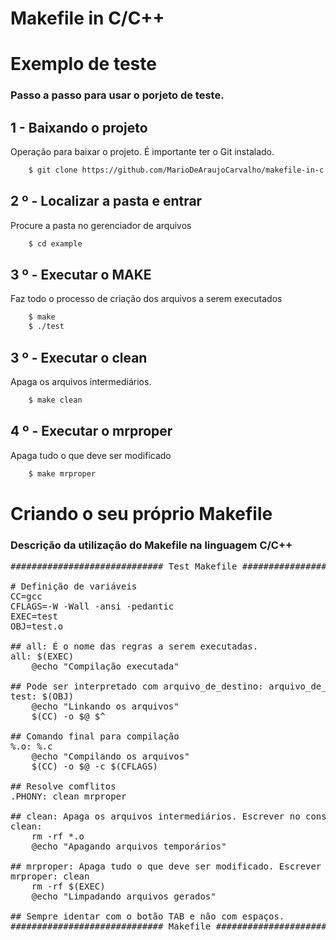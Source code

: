 # Makefile in C/C++

# Exemplo de teste
### Passo a passo para usar o porjeto de teste.

## 1 - Baixando o projeto
Operação para baixar o projeto. É importante ter o Git instalado.
```bash
    $ git clone https://github.com/MarioDeAraujoCarvalho/makefile-in-c.git
```
## 2 º - Localizar a pasta e entrar
Procure a pasta no gerenciador de arquivos
```bash
    $ cd example
```
## 3 º - Executar o MAKE
Faz todo o processo de criação dos arquivos a serem executados
```bash
    $ make
    $ ./test
```
## 3 º - Executar o clean
Apaga os arquivos intermediários.
```bash
    $ make clean
```
## 4 º - Executar o mrproper
Apaga tudo o que deve ser modificado
```bash
    $ make mrproper
```
# Criando o seu próprio Makefile
### Descrição da utilização do Makefile na linguagem C/C++

<pre>
############################# Test Makefile ##########################

# Definição de variáveis
CC=gcc
CFLAGS=-W -Wall -ansi -pedantic
EXEC=test
OBJ=test.o

## all: É o nome das regras a serem executadas.
all: $(EXEC)
	@echo "Compilação executada"

## Pode ser interpretado com arquivo_de_destino: arquivo_de_origem
test: $(OBJ)
	@echo "Linkando os arquivos"
	$(CC) -o $@ $^

## Comando final para compilação
%.o: %.c
	@echo "Compilando os arquivos"
	$(CC) -o $@ -c $(CFLAGS)

## Resolve comflitos
.PHONY: clean mrproper

## clean: Apaga os arquivos intermediários. Escrever no console make clean
clean: 
	rm -rf *.o
	@echo "Apagando arquivos temporários" 

## mrproper: Apaga tudo o que deve ser modificado. Escrever no console make mrproper
mrproper: clean
	rm -rf $(EXEC)
	@echo "Limpadando arquivos gerados"

## Sempre identar com o botão TAB e não com espaços.
############################# Makefile ##########################
</pre>